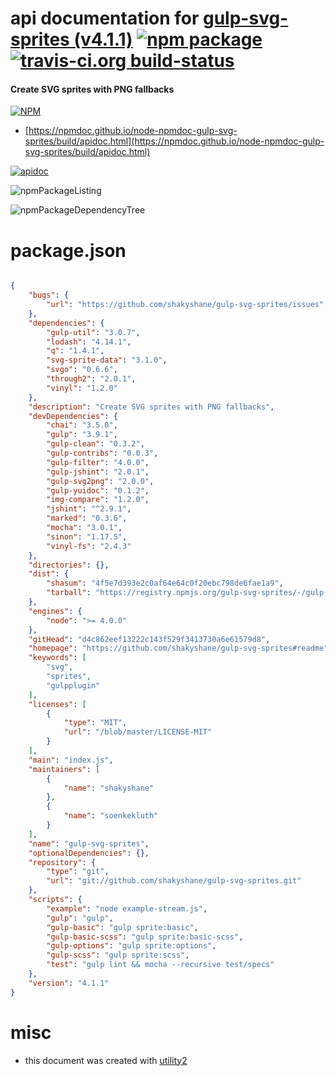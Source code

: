 # api documentation for  [gulp-svg-sprites (v4.1.1)](https://github.com/shakyshane/gulp-svg-sprites#readme)  [![npm package](https://img.shields.io/npm/v/npmdoc-gulp-svg-sprites.svg?style=flat-square)](https://www.npmjs.org/package/npmdoc-gulp-svg-sprites) [![travis-ci.org build-status](https://api.travis-ci.org/npmdoc/node-npmdoc-gulp-svg-sprites.svg)](https://travis-ci.org/npmdoc/node-npmdoc-gulp-svg-sprites)
#### Create SVG sprites with PNG fallbacks

[![NPM](https://nodei.co/npm/gulp-svg-sprites.png?downloads=true&downloadRank=true&stars=true)](https://www.npmjs.com/package/gulp-svg-sprites)

- [https://npmdoc.github.io/node-npmdoc-gulp-svg-sprites/build/apidoc.html](https://npmdoc.github.io/node-npmdoc-gulp-svg-sprites/build/apidoc.html)

[![apidoc](https://npmdoc.github.io/node-npmdoc-gulp-svg-sprites/build/screenCapture.buildCi.browser.%252Ftmp%252Fbuild%252Fapidoc.html.png)](https://npmdoc.github.io/node-npmdoc-gulp-svg-sprites/build/apidoc.html)

![npmPackageListing](https://npmdoc.github.io/node-npmdoc-gulp-svg-sprites/build/screenCapture.npmPackageListing.svg)

![npmPackageDependencyTree](https://npmdoc.github.io/node-npmdoc-gulp-svg-sprites/build/screenCapture.npmPackageDependencyTree.svg)



# package.json

```json

{
    "bugs": {
        "url": "https://github.com/shakyshane/gulp-svg-sprites/issues"
    },
    "dependencies": {
        "gulp-util": "3.0.7",
        "lodash": "4.14.1",
        "q": "1.4.1",
        "svg-sprite-data": "3.1.0",
        "svgo": "0.6.6",
        "through2": "2.0.1",
        "vinyl": "1.2.0"
    },
    "description": "Create SVG sprites with PNG fallbacks",
    "devDependencies": {
        "chai": "3.5.0",
        "gulp": "3.9.1",
        "gulp-clean": "0.3.2",
        "gulp-contribs": "0.0.3",
        "gulp-filter": "4.0.0",
        "gulp-jshint": "2.0.1",
        "gulp-svg2png": "2.0.0",
        "gulp-yuidoc": "0.1.2",
        "img-compare": "1.2.0",
        "jshint": "^2.9.1",
        "marked": "0.3.6",
        "mocha": "3.0.1",
        "sinon": "1.17.5",
        "vinyl-fs": "2.4.3"
    },
    "directories": {},
    "dist": {
        "shasum": "4f5e7d393e2c0af64e64c0f20ebc798de6fae1a9",
        "tarball": "https://registry.npmjs.org/gulp-svg-sprites/-/gulp-svg-sprites-4.1.1.tgz"
    },
    "engines": {
        "node": ">= 4.0.0"
    },
    "gitHead": "d4c862eef13222c143f529f3413730a6e61579d8",
    "homepage": "https://github.com/shakyshane/gulp-svg-sprites#readme",
    "keywords": [
        "svg",
        "sprites",
        "gulpplugin"
    ],
    "licenses": [
        {
            "type": "MIT",
            "url": "/blob/master/LICENSE-MIT"
        }
    ],
    "main": "index.js",
    "maintainers": [
        {
            "name": "shakyshane"
        },
        {
            "name": "soenkekluth"
        }
    ],
    "name": "gulp-svg-sprites",
    "optionalDependencies": {},
    "repository": {
        "type": "git",
        "url": "git://github.com/shakyshane/gulp-svg-sprites.git"
    },
    "scripts": {
        "example": "node example-stream.js",
        "gulp": "gulp",
        "gulp-basic": "gulp sprite:basic",
        "gulp-basic-scss": "gulp sprite:basic-scss",
        "gulp-options": "gulp sprite:options",
        "gulp-scss": "gulp sprite:scss",
        "test": "gulp lint && mocha --recursive test/specs"
    },
    "version": "4.1.1"
}
```



# misc
- this document was created with [utility2](https://github.com/kaizhu256/node-utility2)
